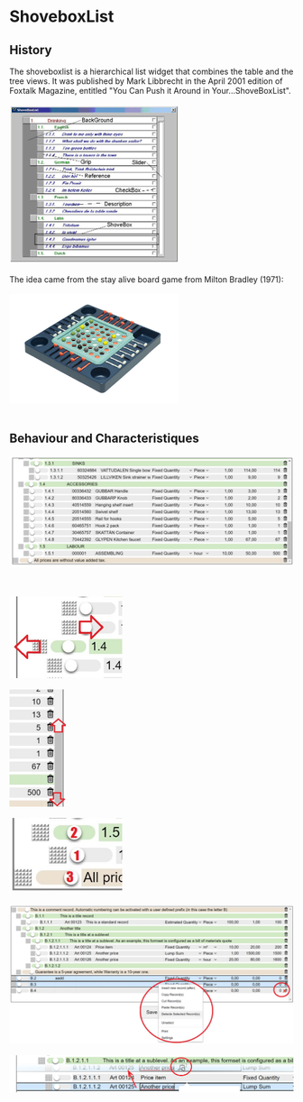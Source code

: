 # ShoveboxList

## History
The shoveboxlist is a hierarchical list widget  that combines the table and the tree views. It was published by Mark Libbrecht in the April 2001 edition of Foxtalk Magazine, entitled "You Can Push it Around in Your...ShoveBoxList".<br>
<br><img src="images/Figure1.jpeg" alt="ShoveBoxList widget" width="300"/><br><br>
The idea came from the stay alive board game from Milton Bradley (1971):  <br><br>
<img src="images/stay_alive.jpg" alt="drawing" width="300"/><br><br>


## Behaviour and Characteristiques
<img src="images/Shoveboxlist.jpg" alt="drawing" width="600"/><br>


<br><br>
<img src="images/horizontal.jpg" alt="drawing" width="200"/>
<br><br>
<img src="images/vertical.jpg" alt="drawing" width="100"/>
<br><br>
<img src="images/tri-state.jpg" alt="drawing" width="200"/>
<br><br>
<img src="images/operations.jpg" alt="drawing" width="750"/>
<br><br>
<img src="images/dragdrop.png" alt="drawing" width="750"/>
<br><br>



